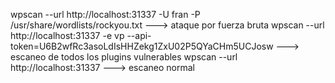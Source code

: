 wpscan --url http://localhost:31337 -U fran -P /usr/share/wordlists/rockyou.txt ---> ataque por fuerza bruta
wpscan --url http://localhost:31337 -e vp --api-token=U6B2wfRc3asoLdIsHHZekg1ZxU02P5QYaCHm5UCJosw ---> escaneo de todos los plugins vulnerables
wpscan --url http://localhost:31337 ---> escaneo normal